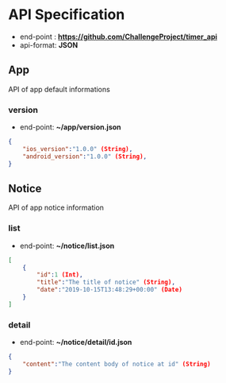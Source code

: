 # API Specification
- end-point : **https://github.com/ChallengeProject/timer_api**
- api-format: **JSON**

## App
API of app default informations

### version
- end-point: **~/app/version.json**
```json
{
    "ios_version":"1.0.0" (String),
    "android_version":"1.0.0" (String),
}
```

## Notice
API of app notice information

### list
- end-point: **~/notice/list.json**
```json
[
    {
        "id":1 (Int),
        "title":"The title of notice" (String),
        "date":"2019-10-15T13:48:29+00:00" (Date)
    }
]
```

### detail
- end-point: **~/notice/detail/id.json**
```json
{
    "content":"The content body of notice at id" (String)
}
```
